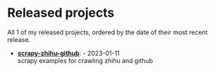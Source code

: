 # Released projects

All <!-- release_count starts -->1<!-- release_count ends --> of my released projects, ordered by the date of their most recent release.

<!-- recent_releases starts -->
* **[scrapy-zhihu-github](https://github.com/chensoul/scrapy-zhihu-github)**: [](https://github.com/chensoul/scrapy-zhihu-github/releases/tag/v0.0.1)- 2023-01-11
<br>scrapy examples for crawling zhihu and github
<!-- recent_releases ends -->